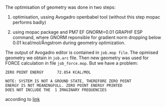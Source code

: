 The optimisation of geometry was done in two steps:

1. optimisation, ussing Avogadro openbabel tool (without this step mopac performs badly)

2. using mopac package and PM7 EF GNORM=0.01 GRAPHF ESP command, where GNORM reponsible for gradient norm dropping below 0.01 kcal/mol/Ångstrom during geometry optimization.

The output of Avogadro editor is contained in ```job.mop file```. The opimised geometry we obtain in ```job.arc``` file.
Then new geometry was used for FORCE calculation in file ```job_force.mop```. But we have a problem: 

```
ZERO POINT ENERGY      72.854 KCAL/MOL

NOTE: SYSTEM IS NOT A GROUND STATE, THEREFORE ZERO POINT
ENERGY IS NOT MEANINGFULL. ZERO POINT ENERGY PRINTED
DOES NOT INCLUDE THE  1 IMAGINARY FREQUENCIES
```

according to [link](https://www.sparkle.pro.br/tutorial/geometry)
